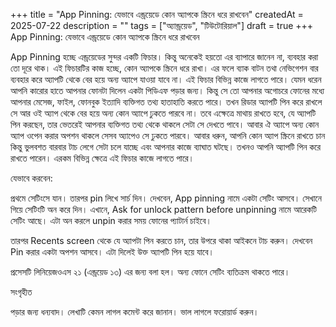 +++
title = "App Pinning: যেভাবে এন্ড্রয়েডে কোন অ্যাপকে স্ক্রিনে ধরে রাখবেন"
createdAt = 2025-07-22
description = ""
tags = ["অ্যান্ড্রয়েড", "টিউটোরিয়াল"]
draft = true
+++
App Pinning: যেভাবে এন্ড্রয়েডে কোন অ্যাপকে স্ক্রিনে ধরে রাখবেন

App Pinning হচ্ছে এন্ড্রয়েডের সুন্দর একটি ফিচার। কিন্তু অনেকেই হয়তো এর ব্যাপারে জানেন না, ব্যবহার করা তো দূরে থাক। এই ফিচারটির কাজ হচ্ছে, কোন অ্যাপকে স্ক্রিনে ধরে রাখা। এর ফলে ব্যাক বাটন তথা নেভিগেশন বার ব্যবহার করে অ্যাপটি থেকে বের হয়ে অন্য অ্যাপে যাওয়া যাবে না। এই ফিচার বিভিন্ন কাজে লাগতে পারে। যেমন ধরেন আপনি কারোর হাতে আপনার ফোনটা দিলেন একটা পিডিএফ পড়ার জন্য। কিন্তু সে তো আপনার অগোচরে ফোনের মধ্যে আপনার মেসেজ, ফাইল, ফোনবুক ইত্যাদি ব্যক্তিগত তথ্য হাতাহাতি করতে পারে। তখন রিডার অ্যাপটি পিন করে রাখলে সে আর ওই অ্যাপ থেকে বের হয়ে অন্য কোন অ্যাপে ঢুকতে পারবে না। তবে এক্ষেত্রে মাথায় রাখতে হবে, যে অ্যাপটি পিন করছেন, তার ভেতরেই আপনার ব্যক্তিগত তথ্য থেকে থাকলে সেটা সে দেখতে পাবে। আবার ঐ অ্যাপে অন্য কোন অ্যাপ ওপেন করার অপশন থাকলে সেসব অ্যাপেও সে ঢুকতে পারবে। আবার ধরুন, আপনি কোন অ্যাপ স্ক্রিনে রাখতে চান কিন্তু ভুলবশত বারবার টাচ লেগে সেটা চলে যাচ্ছে এবং আপনার কাজে ব্যাঘাত ঘটছে। তখনও আপনি অ্যাপটি পিন করে রাখতে পারেন। এরকম বিভিন্ন ক্ষেত্রে এই ফিচার কাজে লাগতে পারে।

যেভাবে করবেন:

প্রথমে সেটিংসে যান। তারপর pin লিখে সার্চ দিন। দেখবেন, App pinning নামে একটা সেটিং আসবে। সেখানে গিয়ে সেটিংটি অন করে দিন। এখানে, Ask for unlock pattern before unpinning নামে আরেকটি সেটিং আছে। এটা অন করলে unpin করার সময় ফোনের প্যাটার্ন চাইবে।

তারপর Recents screen থেকে যে অ্যাপটা পিন করতে চান, তার উপরে থাকা আইকনে টাচ করুন। দেখবেন Pin করার একটা অপশন আসবে। এটা দিলেই উক্ত অ্যাপটি পিন হয়ে যাবে।

প্রসেসটি লিনিয়েজওএস ২১ (এন্ড্রয়েড ১৩) এর জন্য বলা হল। অন্য ফোনে সেটিং ব্যতিক্রম থাকতে পারে।

সংগৃহীত

পড়ার জন্য ধন্যবাদ। লেখাটি কেমন লাগল কমেন্ট করে জানান। ভাল লাগলে ফরোয়ার্ড করুন।
